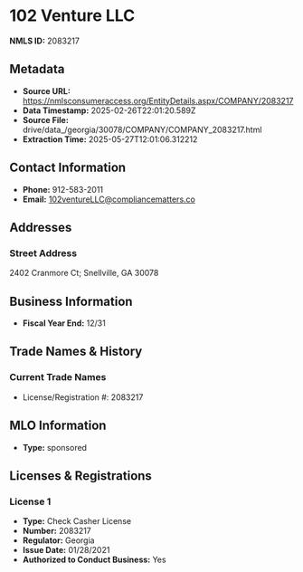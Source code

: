 # 102 Venture LLC

**NMLS ID:** 2083217

## Metadata
- **Source URL:** https://nmlsconsumeraccess.org/EntityDetails.aspx/COMPANY/2083217
- **Data Timestamp:** 2025-02-26T22:01:20.589Z
- **Source File:** drive/data_/georgia/30078/COMPANY/COMPANY_2083217.html
- **Extraction Time:** 2025-05-27T12:01:06.312212

## Contact Information
- **Phone:** 912-583-2011
- **Email:** 102ventureLLC@compliancematters.co

## Addresses
### Street Address
2402 Cranmore Ct; Snellville, GA 30078

## Business Information
- **Fiscal Year End:** 12/31

## Trade Names & History
### Current Trade Names
- License/Registration #: 2083217

## MLO Information
- **Type:** sponsored

## Licenses & Registrations

### License 1
- **Type:** Check Casher License
- **Number:** 2083217
- **Regulator:** Georgia
- **Issue Date:** 01/28/2021
- **Authorized to Conduct Business:** Yes
